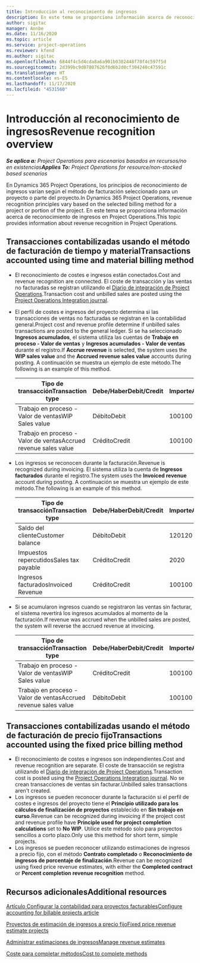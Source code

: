 ```yaml
---
title: Introducción al reconocimiento de ingresos
description: En este tema se proporciona información acerca de reconocimiento de ingresos en Project Operations.
author: sigitac
manager: Annbe
ms.date: 11/16/2020
ms.topic: article
ms.service: project-operations
ms.reviewer: kfend
ms.author: sigitac
ms.openlocfilehash: 6844f4c5d4cda8a6a901b0302448f70f4c597f5d
ms.sourcegitcommit: 2d399bc9d07807626f0d6b2d0cf304240c47591c
ms.translationtype: HT
ms.contentlocale: es-ES
ms.lasthandoff: 11/17/2020
ms.locfileid: "4531560"
---
```

# <a name="revenue-recognition-overview"></a><span data-ttu-id="d8bff-103">Introducción al reconocimiento de ingresos</span><span class="sxs-lookup"><span data-stu-id="d8bff-103">Revenue recognition overview</span></span>

<span data-ttu-id="d8bff-104">_**Se aplica a:** Project Operations para escenarios basados en recursos/no en existencias_</span><span class="sxs-lookup"><span data-stu-id="d8bff-104">_**Applies To:** Project Operations for resource/non-stocked based scenarios_</span></span>

<span data-ttu-id="d8bff-105">En Dynamics 365 Project Operations, los principios de reconocimiento de ingresos varían según el método de facturación seleccionado para un proyecto o parte del proyecto.</span><span class="sxs-lookup"><span data-stu-id="d8bff-105">In Dynamics 365 Project Operations, revenue recognition principles vary based on the selected billing method for a project or portion of the project.</span></span> <span data-ttu-id="d8bff-106">En este tema se proporciona información acerca de reconocimiento de ingresos en Project Operations.</span><span class="sxs-lookup"><span data-stu-id="d8bff-106">This topic provides information about revenue recognition in Project Operations.</span></span>

## <a name="transactions-accounted-using-time-and-material-billing-method"></a><span data-ttu-id="d8bff-107">Transacciones contabilizadas usando el método de facturación de tiempo y material</span><span class="sxs-lookup"><span data-stu-id="d8bff-107">Transactions accounted using time and material billing method</span></span>

- <span data-ttu-id="d8bff-108">El reconocimiento de costes e ingresos están conectados.</span><span class="sxs-lookup"><span data-stu-id="d8bff-108">Cost and revenue recognition are connected.</span></span> <span data-ttu-id="d8bff-109">El coste de transacción y las ventas no facturadas se registran utilizando el [Diario de integración de Project Operations](../project-accounting/project-operations-integration-journal.md).</span><span class="sxs-lookup"><span data-stu-id="d8bff-109">Transaction cost and unbilled sales are posted using the [Project Operations Integration journal](../project-accounting/project-operations-integration-journal.md).</span></span>
- <span data-ttu-id="d8bff-110">El perfil de costes e ingresos del proyecto determina si las transacciones de ventas no facturadas se registran en la contabilidad general.</span><span class="sxs-lookup"><span data-stu-id="d8bff-110">Project cost and revenue profile determine if unbilled sales transactions are posted to the general ledger.</span></span> <span data-ttu-id="d8bff-111">Si se ha seleccionado **Ingresos acumulados**, el sistema utiliza las cuentas de **Trabajo en proceso - Valor de ventas** y **Ingresos acumulados - Valor de ventas** durante el registro.</span><span class="sxs-lookup"><span data-stu-id="d8bff-111">If **Accrue revenue** is selected, the system uses the **WIP sales value** and the **Accrued revenue sales value** accounts during posting.</span></span> <span data-ttu-id="d8bff-112">A continuación se muestra un ejemplo de este método.</span><span class="sxs-lookup"><span data-stu-id="d8bff-112">The following is an example of this method.</span></span>  

  | <span data-ttu-id="d8bff-113">Tipo de transacción</span><span class="sxs-lookup"><span data-stu-id="d8bff-113">Transaction type</span></span> | <span data-ttu-id="d8bff-114">Debe/Haber</span><span class="sxs-lookup"><span data-stu-id="d8bff-114">Debit/Credit</span></span> | <span data-ttu-id="d8bff-115">Importe</span><span class="sxs-lookup"><span data-stu-id="d8bff-115">Amount</span></span> |
  | --- | --- | --- |
  | <span data-ttu-id="d8bff-116">Trabajo en proceso - Valor de ventas</span><span class="sxs-lookup"><span data-stu-id="d8bff-116">WIP Sales value</span></span> | <span data-ttu-id="d8bff-117">Débito</span><span class="sxs-lookup"><span data-stu-id="d8bff-117">Debit</span></span> | <span data-ttu-id="d8bff-118">100</span><span class="sxs-lookup"><span data-stu-id="d8bff-118">100</span></span> |
  | <span data-ttu-id="d8bff-119">Trabajo en proceso - Valor de ventas</span><span class="sxs-lookup"><span data-stu-id="d8bff-119">Accrued revenue sales value</span></span> | <span data-ttu-id="d8bff-120">Crédito</span><span class="sxs-lookup"><span data-stu-id="d8bff-120">Credit</span></span> | <span data-ttu-id="d8bff-121">100</span><span class="sxs-lookup"><span data-stu-id="d8bff-121">100</span></span> |

- <span data-ttu-id="d8bff-122">Los ingresos se reconocen durante la facturación.</span><span class="sxs-lookup"><span data-stu-id="d8bff-122">Revenue is recognized during invoicing.</span></span> <span data-ttu-id="d8bff-123">El sistema utiliza la cuenta de **Ingresos facturados** durante el registro.</span><span class="sxs-lookup"><span data-stu-id="d8bff-123">The system uses the **Invoiced revenue** account during posting.</span></span> <span data-ttu-id="d8bff-124">A continuación se muestra un ejemplo de este método.</span><span class="sxs-lookup"><span data-stu-id="d8bff-124">The following is an example of this method.</span></span>  

  | <span data-ttu-id="d8bff-125">Tipo de transacción</span><span class="sxs-lookup"><span data-stu-id="d8bff-125">Transaction type</span></span> | <span data-ttu-id="d8bff-126">Debe/Haber</span><span class="sxs-lookup"><span data-stu-id="d8bff-126">Debit/Credit</span></span> | <span data-ttu-id="d8bff-127">Importe</span><span class="sxs-lookup"><span data-stu-id="d8bff-127">Amount</span></span> |
  | --- | --- | --- |
  | <span data-ttu-id="d8bff-128">Saldo del cliente</span><span class="sxs-lookup"><span data-stu-id="d8bff-128">Customer balance</span></span> | <span data-ttu-id="d8bff-129">Débito</span><span class="sxs-lookup"><span data-stu-id="d8bff-129">Debit</span></span> | <span data-ttu-id="d8bff-130">120</span><span class="sxs-lookup"><span data-stu-id="d8bff-130">120</span></span> |
  | <span data-ttu-id="d8bff-131">Impuestos repercutidos</span><span class="sxs-lookup"><span data-stu-id="d8bff-131">Sales tax payable</span></span> | <span data-ttu-id="d8bff-132">Crédito</span><span class="sxs-lookup"><span data-stu-id="d8bff-132">Credit</span></span> | <span data-ttu-id="d8bff-133">20</span><span class="sxs-lookup"><span data-stu-id="d8bff-133">20</span></span> |
  | <span data-ttu-id="d8bff-134">Ingresos facturados</span><span class="sxs-lookup"><span data-stu-id="d8bff-134">Invoiced Revenue</span></span> | <span data-ttu-id="d8bff-135">Crédito</span><span class="sxs-lookup"><span data-stu-id="d8bff-135">Credit</span></span> | <span data-ttu-id="d8bff-136">100</span><span class="sxs-lookup"><span data-stu-id="d8bff-136">100</span></span> |

- <span data-ttu-id="d8bff-137">Si se acumularon ingresos cuando se registraron las ventas sin facturar, el sistema revertirá los ingresos acumulados al momento de la facturación.</span><span class="sxs-lookup"><span data-stu-id="d8bff-137">If revenue was accrued when the unbilled sales are posted, the system will reverse the accrued revenue at invoicing.</span></span>

  | <span data-ttu-id="d8bff-138">Tipo de transacción</span><span class="sxs-lookup"><span data-stu-id="d8bff-138">Transaction type</span></span> | <span data-ttu-id="d8bff-139">Debe/Haber</span><span class="sxs-lookup"><span data-stu-id="d8bff-139">Debit/Credit</span></span> | <span data-ttu-id="d8bff-140">Importe</span><span class="sxs-lookup"><span data-stu-id="d8bff-140">Amount</span></span> |
  | --- | --- | --- |
  | <span data-ttu-id="d8bff-141">Trabajo en proceso - Valor de ventas</span><span class="sxs-lookup"><span data-stu-id="d8bff-141">WIP Sales value</span></span> | <span data-ttu-id="d8bff-142">Crédito</span><span class="sxs-lookup"><span data-stu-id="d8bff-142">Credit</span></span> | <span data-ttu-id="d8bff-143">100</span><span class="sxs-lookup"><span data-stu-id="d8bff-143">100</span></span> |
  | <span data-ttu-id="d8bff-144">Trabajo en proceso - Valor de ventas</span><span class="sxs-lookup"><span data-stu-id="d8bff-144">Accrued revenue sales value</span></span> | <span data-ttu-id="d8bff-145">Débito</span><span class="sxs-lookup"><span data-stu-id="d8bff-145">Debit</span></span> | <span data-ttu-id="d8bff-146">100</span><span class="sxs-lookup"><span data-stu-id="d8bff-146">100</span></span> |

## <a name="transactions-accounted-using-the-fixed-price-billing-method"></a><span data-ttu-id="d8bff-147">Transacciones contabilizadas usando el método de facturación de precio fijo</span><span class="sxs-lookup"><span data-stu-id="d8bff-147">Transactions accounted using the fixed price billing method</span></span>

- <span data-ttu-id="d8bff-148">El reconocimiento de costes e ingresos son independientes.</span><span class="sxs-lookup"><span data-stu-id="d8bff-148">Cost and revenue recognition are separate.</span></span> <span data-ttu-id="d8bff-149">El coste de transacción se registra utilizando el [Diario de integración de Project Operations](../project-accounting/project-operations-integration-journal.md).</span><span class="sxs-lookup"><span data-stu-id="d8bff-149">Transaction cost is posted using the [Project Operations Integration journal](../project-accounting/project-operations-integration-journal.md).</span></span> <span data-ttu-id="d8bff-150">No se crean transacciones de ventas sin facturar.</span><span class="sxs-lookup"><span data-stu-id="d8bff-150">Unbilled sales transactions aren't created.</span></span>
- <span data-ttu-id="d8bff-151">Los ingresos se pueden reconocer durante la facturación si el perfil de costes e ingresos del proyecto tiene el **Principio utilizado para los cálculos de finalización de proyectos** establecido en **Sin trabajo en curso**.</span><span class="sxs-lookup"><span data-stu-id="d8bff-151">Revenue can be recognized during invoicing if the project cost and revenue profile have **Principle used for project completion calculations** set to **No WIP**.</span></span> <span data-ttu-id="d8bff-152">Utilice este método solo para proyectos sencillos a corto plazo.</span><span class="sxs-lookup"><span data-stu-id="d8bff-152">Only use this method for short term, simple projects.</span></span>
- <span data-ttu-id="d8bff-153">Los ingresos se pueden reconocer utilizando estimaciones de ingresos a precio fijo, con el método **Contrato completado** o **Reconocimiento de ingresos de porcentaje de finalización**.</span><span class="sxs-lookup"><span data-stu-id="d8bff-153">Revenue can be recognized using fixed price revenue estimates, with either the **Completed contract** or **Percent completion revenue recognition** method.</span></span>

## <a name="additional-resources"></a><span data-ttu-id="d8bff-154">Recursos adicionales</span><span class="sxs-lookup"><span data-stu-id="d8bff-154">Additional resources</span></span>
[<span data-ttu-id="d8bff-155">Artículo Configurar la contabilidad para proyectos facturables</span><span class="sxs-lookup"><span data-stu-id="d8bff-155">Configure accounting for billable projects article</span></span>](../project-accounting/configure-accounting-billable-projects.md)

[<span data-ttu-id="d8bff-156">Proyectos de estimación de ingresos a precio fijo</span><span class="sxs-lookup"><span data-stu-id="d8bff-156">Fixed price revenue estimate projects</span></span>](rev-rec-percentage-completion-method.md)

[<span data-ttu-id="d8bff-157">Administrar estimaciones de ingresos</span><span class="sxs-lookup"><span data-stu-id="d8bff-157">Manage revenue estimates</span></span>](rev-rec-completed-contract-method.md)

[<span data-ttu-id="d8bff-158">Coste para completar métodos</span><span class="sxs-lookup"><span data-stu-id="d8bff-158">Cost to complete methods</span></span>](cost-complete-methods.md)
